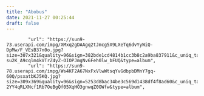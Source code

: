 ```yaml
---
title: "Abobus"
date: 2021-11-27 00:25:44
draft: false
---
```


            "url": "https://sun9-73.userapi.com/impg/XMxq2gDAAgq2tJmcg5X9LXeTq6dvYyWiQ-DpMw/F_VEsB37n0o.jpg?size=307x321&quality=96&sign=382bde1cd4814b1cc3b8c2a9ba837911&c_uniq_tag=-su2K_A9cqlm4kVTrZ4yZ-OIOPJmgNv6Feh0lw_bFUQ&type=album",
            "url": "https://sun9-78.userapi.com/impg/Ws4KF2A67NxFxVlwWtsqYvGdbpbDMnY7gq-60Q/psxatbKJ5KQ.jpg?size=309x369&quality=96&sign=5253d8bac34be3c569d1438df4f8ad60&c_uniq_tag=0N5T-2YY4qRLXNcf1Rb7OeBgQf05XqHO3gnwqZ0OWfw&type=album",
